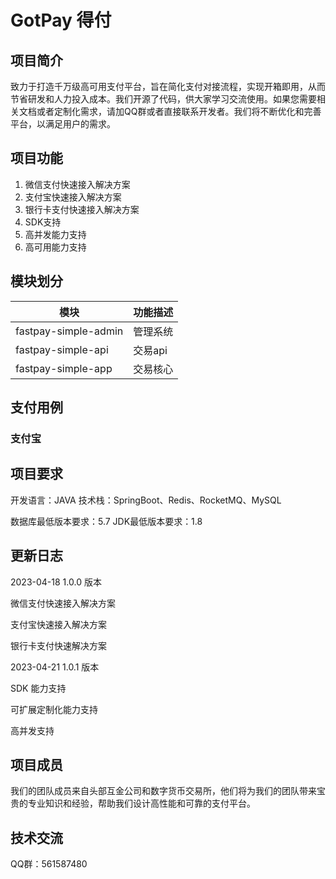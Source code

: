 # GotPay 得付

## 项目简介

致力于打造千万级高可用支付平台，旨在简化支付对接流程，实现开箱即用，从而节省研发和人力投入成本。我们开源了代码，供大家学习交流使用。如果您需要相关文档或者定制化需求，请加QQ群或者直接联系开发者。我们将不断优化和完善平台，以满足用户的需求。

## 项目功能

1. 微信支付快速接入解决方案
2. 支付宝快速接入解决方案
3. 银行卡支付快速接入解决方案
4. SDK支持
5. 高并发能力支持
6. 高可用能力支持

## 模块划分

| 模块                   | 功能描述  |
|----------------------|-------|
| fastpay-simple-admin | 管理系统  |
| fastpay-simple-api   | 交易api |
| fastpay-simple-app   | 交易核心  |

## 支付用例

### 支付宝

## 项目要求

开发语言：JAVA
技术栈：SpringBoot、Redis、RocketMQ、MySQL

数据库最低版本要求：5.7
JDK最低版本要求：1.8

## 更新日志

2023-04-18 1.0.0 版本

微信支付快速接入解决方案

支付宝快速接入解决方案

银行卡支付快速解决方案

2023-04-21 1.0.1 版本

SDK 能力支持

可扩展定制化能力支持

高并发支持

## 项目成员

我们的团队成员来自头部互金公司和数字货币交易所，他们将为我们的团队带来宝贵的专业知识和经验，帮助我们设计高性能和可靠的支付平台。

## 技术交流

QQ群：561587480

